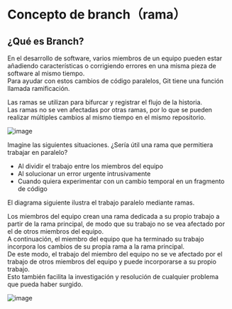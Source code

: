 # Concepto de branch（rama）

## ¿Qué es Branch?

En el desarrollo de software, varios miembros de un equipo pueden estar añadiendo características o corrigiendo errores en una misma pieza de software al mismo tiempo.<br>
Para ayudar con estos cambios de código paralelos, Git tiene una función llamada ramificación.

Las ramas se utilizan para bifurcar y registrar el flujo de la historia.<br>
Las ramas no se ven afectadas por otras ramas, por lo que se pueden realizar múltiples cambios al mismo tiempo en el mismo repositorio.

![image](https://github.com/itcha-organization/git-tutorial/assets/83223664/92c0e870-645b-45fd-8e23-a72aaa5aa3b5)

Imagine las siguientes situaciones. ¿Sería útil una rama que permitiera trabajar en paralelo?

* Al dividir el trabajo entre los miembros del equipo
* Al solucionar un error urgente intrusivamente
* Cuando quiera experimentar con un cambio temporal en un fragmento de código

El diagrama siguiente ilustra el trabajo paralelo mediante ramas.

Los miembros del equipo crean una rama dedicada a su propio trabajo a partir de la rama principal, de modo que su trabajo no se vea afectado por el de otros miembros del equipo.<br>
A continuación, el miembro del equipo que ha terminado su trabajo incorpora los cambios de su propia rama a la rama principal.<br>
De este modo, el trabajo del miembro del equipo no se ve afectado por el trabajo de otros miembros del equipo y puede incorporarse a su propio trabajo.<br>
Esto también facilita la investigación y resolución de cualquier problema que pueda haber surgido.

![image](https://github.com/itcha-organization/git-tutorial/assets/83223664/ab94fccc-d3e4-4a32-8044-e9c76c942cd9)


